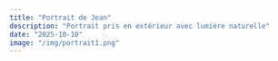 ```yaml
---
title: "Portrait de Jean"
description: "Portrait pris en extérieur avec lumière naturelle"
date: "2025-10-10"
image: "/img/portrait1.png"
---
```

